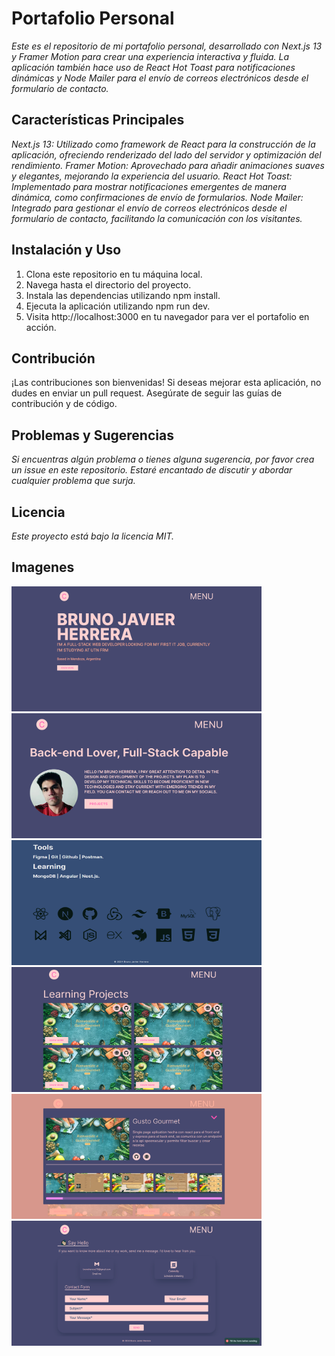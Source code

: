 # **Portafolio Personal**

_Este es el repositorio de mi portafolio personal, desarrollado con Next.js 13 y Framer Motion para crear una experiencia interactiva y fluida. La aplicación también hace uso de React Hot Toast para notificaciones dinámicas y Node Mailer para el envío de correos electrónicos desde el formulario de contacto._

## **Características Principales**

_Next.js 13: Utilizado como framework de React para la construcción de la aplicación, ofreciendo renderizado del lado del servidor y optimización del rendimiento.
Framer Motion: Aprovechado para añadir animaciones suaves y elegantes, mejorando la experiencia del usuario.
React Hot Toast: Implementado para mostrar notificaciones emergentes de manera dinámica, como confirmaciones de envío de formularios.
Node Mailer: Integrado para gestionar el envío de correos electrónicos desde el formulario de contacto, facilitando la comunicación con los visitantes._

## **Instalación y Uso**

1. Clona este repositorio en tu máquina local.
2. Navega hasta el directorio del proyecto.
3. Instala las dependencias utilizando npm install.
4. Ejecuta la aplicación utilizando npm run dev.
5. Visita http://localhost:3000 en tu navegador para ver el portafolio en acción.

## **Contribución**

¡Las contribuciones son bienvenidas! Si deseas mejorar esta aplicación, no dudes en enviar un pull request. Asegúrate de seguir las guías de contribución y de código.

## **Problemas y Sugerencias**

_Si encuentras algún problema o tienes alguna sugerencia, por favor crea un issue en este repositorio. Estaré encantado de discutir y abordar cualquier problema que surja._

## **Licencia**

_Este proyecto está bajo la licencia MIT._

## **Imagenes**

 <img src="./public/portafolio.photos/landing.png" key=1 width="400" height="200" alt="img">  
 <img src="./public/portafolio.photos/about.png" key=2 width="400" height="200" alt="img"> 
 <img src="./public/portafolio.photos/about1.png" key=3 width="400" height="200" alt="img"> 
 <img src="./public/portafolio.photos/project.png" key=4 width="400" height="200" alt="img"> 
 <img src="./public/portafolio.photos/card.png" key=5 width="400" height="200" alt="img"> 
 <img src="./public/portafolio.photos/contact.png" key=6 width="400" height="200" alt="img">
